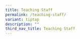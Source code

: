 ```yaml
---
title: Teaching Staff
permalink: /teaching-staff/
variant: tiptap
description: ""
third_nav_title: Teaching Staff
---
```

<p></p>